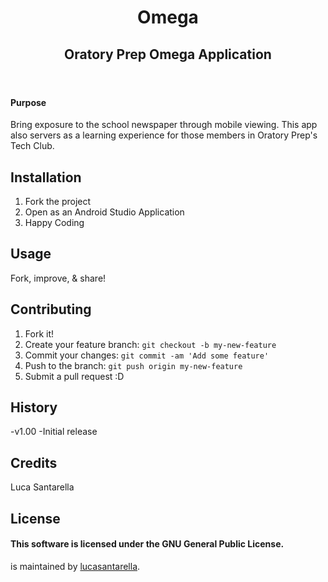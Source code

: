   <body>
    <header>
      <div class="inner">
        <h1>Omega</h1>
        <h2>Oratory Prep Omega Application</h2>
    </header>
    
<h4>Purpose</h4>
<p>Bring exposure to the school newspaper through mobile viewing. This app also servers as a learning experience for those members in Oratory Prep's Tech Club.</p>

<h2>
<a id="installation" class="anchor" href="#installation" aria-hidden="true"><span class="octicon octicon-link"></span></a>Installation</h2>

<ol>
<li>Fork the project</li>
<li>Open as an Android Studio Application</li>
<li>Happy Coding</li>
</ol>

<h2>
<a id="usage" class="anchor" href="#usage" aria-hidden="true"><span class="octicon octicon-link"></span></a>Usage</h2>

<p>Fork, improve, &amp; share!</p>

<h2>
<a id="contributing" class="anchor" href="#contributing" aria-hidden="true"><span class="octicon octicon-link"></span></a>Contributing</h2>

<ol>
<li>Fork it!</li>
<li>Create your feature branch: <code>git checkout -b my-new-feature</code>
</li>
<li>Commit your changes: <code>git commit -am 'Add some feature'</code>
</li>
<li>Push to the branch: <code>git push origin my-new-feature</code>
</li>
<li>Submit a pull request :D</li>
</ol>

<h2>
<a id="history" class="anchor" href="#history" aria-hidden="true"><span class="octicon octicon-link"></span></a>History</h2>

<p>-v1.00
  -Initial release</p>

<h2>
<a id="credits" class="anchor" href="#credits" aria-hidden="true"><span class="octicon octicon-link"></span></a>Credits</h2>

<p>Luca Santarella</p>

<h2>
<a id="license" class="anchor" href="#license" aria-hidden="true"><span class="octicon octicon-link"></span></a>License</h2>

<h4>
<a id="this-software-is-licensed-under-the-gnu-general-public-license" class="anchor" href="#this-software-is-licensed-under-the-gnu-general-public-license" aria-hidden="true"><span class="octicon octicon-link"></span></a>This software is licensed under the GNU General Public License.</h4>
        </section>
          <p class="repo-owner"><a href="https://github.com/lucasantarella/Omega"></a> is maintained by <a href="https://github.com/lucasantarella">lucasantarella</a>.</p>

</body></html>

